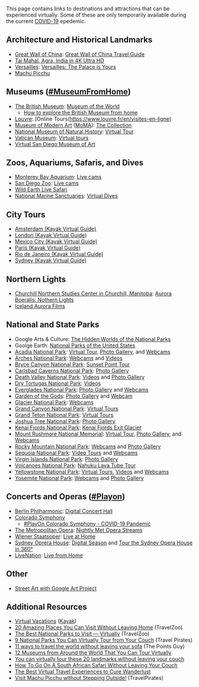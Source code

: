 This page contains links to destinations and attractions that can be experienced virtually. Some of these are only temporarily available
during the current [COVID-19](https://www.cdc.gov/coronavirus/2019-nCoV/index.html) epedemic.

## Architecture and Historical Landmarks
* [Great Wall of China](https://www.chinahighlights.com/greatwall/): [Great Wall of China Travel Guide](https://www.thechinaguide.com/destination/great-wall-of-china)
* [Taj Mahal, Agra, India in 4K Ultra HD](https://www.youtube.com/watch?v=665AHTNpf2o)
* [Versailles](http://en.chateauversailles.fr/): [Versailles: The Palace is Yours](https://artsandculture.google.com/project/versailles)
* [Machu Picchu](https://artsandculture.google.com/streetview/santuario-historico-de-machu-picchu-casa-de-los-nobles/aQFExMrHgP-cnQ) 

## Museums ([#MuseumFromHome](https://twitter.com/hashtag/museumfromhome?lang=en))
* [The British Museum](https://blog.britishmuseum.org/): [Museum of the World](https://britishmuseum.withgoogle.com/)
  * [How to explore the British Museum from home](https://blog.britishmuseum.org/how-to-explore-the-british-museum-from-home/)
* [Louvre](https://www.louvre.fr/en): [Online Tours(https://www.louvre.fr/en/visites-en-ligne)
* [Museum of Modern Art](https://www.moma.org/) ([MoMA](https://artsandculture.google.com/partner/moma-the-museum-of-modern-art)): [The Collection](https://www.moma.org/collection/)
* [National Museum of Natural History](https://naturalhistory.si.edu/): [Virtual Tour](https://naturalhistory.si.edu/visit/virtual-tour)
* [Vatican Museum](http://www.museivaticani.va/content/museivaticani/en.html): [Virtual tours](http://www.museivaticani.va/content/museivaticani/en/collezioni/musei/tour-virtuali-elenco.1.html)
* [Virtual San Diego Museum of Art](https://www.sdmart.org/virtual-sdma/)

## Zoos, Aquariums, Safaris, and Dives
* [Monterey Bay Aquarium](https://www.montereybayaquarium.org/): [Live cams](https://www.montereybayaquarium.org/animals/live-cams)
* [San Diego Zoo](https://animals.sandiegozoo.org/): [Live cams](https://animals.sandiegozoo.org/live-cams)
* [Wild Earth Live Safari](https://www.facebook.com/WildEarthLIVE/videos/904091053345547/)
* [National Marine Sanctuaries](https://sanctuaries.noaa.gov/): [Virtual Dives](https://sanctuaries.noaa.gov/vr/)

## City Tours
* [Amsterdam (Kayak Virtual Guide)](https://www.kayak.com/c/escape/virtual-guides/amsterdam/)
* [London (Kayak Virtual Guide)](https://www.kayak.com/c/escape/virtual-guides/london/)
* [Mexico City (Kayak Virtual Guide)](https://www.kayak.com/c/escape/virtual-guides/mexico-city/)
* [Paris (Kayak Virtual Guide)](https://www.kayak.com/c/escape/virtual-guides/paris/)
* [Rio de Janeiro (Kayak Virtual Guide)](https://www.kayak.com/c/escape/virtual-guides/rio-de-janeiro/)
* [Sydney (Kayak Virtual Guide)](https://www.kayak.com/c/escape/virtual-guides/sydney/)

## Northern Lights
* [Churchill Northern Studies Center in Churchill, Manitoba](https://churchillscience.ca/): [Aurora Boeralis: Nothern Lights](https://explore.org/livecams/aurora-borealis-northern-lights/northern-lights-cam)
* [Iceland Aurora Films](https://vimeo.com/icelandaurorafilms/about)

## National and State Parks
* Google Arts & Culture: [The Hidden Worlds of the National Parks](https://artsandculture.withgoogle.com/en-us/national-parks-service/)
* Goolge Earth: [National Parks of the United States](https://earth.google.com/web/data=CiQSIhIgMzVhNjc1YmQ0NjVjMTFlOTg0Yjg1NTMyNWRjMDk2MzQ)
* [Acadia National Park](https://www.nps.gov/acad/index.htm): [Virtual Tour](https://www.nps.gov/acad/learn/photosmultimedia/virtualtour.htm), [Photo Gallery](https://www.nps.gov/acad/learn/photosmultimedia/photogallery.htm), and [Webcams](https://www.nps.gov/acad/learn/photosmultimedia/webcams.htm)
* [Arches National Park](https://www.nps.gov/arch/index.htm): [Webcams](https://www.nps.gov/arch/learn/photosmultimedia/webcams.htm) and [Videos](https://www.nps.gov/arch/learn/photosmultimedia/multimedia.htm)
* [Bryce Canyon National Park](https://www.nps.gov/brca/index.htm): [Sunset Point Tour](https://artsandculture.withgoogle.com/en-us/national-parks-service/bryce-canyon/sunset-point-tour)
* [Carlsbad Caverns National Park](https://www.nps.gov/cave/index.htm): [Photo Gallery](https://www.nps.gov/cave/learn/photosmultimedia/photogallery.htm)
* [Death Valley National Park](https://www.nps.gov/deva/index.htm): [Videos](https://www.nps.gov/deva/learn/photosmultimedia/videos.htm) and [Photo Gallery](https://www.nps.gov/deva/learn/photosmultimedia/photogallery.htm)
* [Dry Tortugas National Park](https://www.nps.gov/drto/index.htm): [Videos](https://www.nps.gov/drto/learn/photosmultimedia/videos.htm)
* [Everglades National Park](https://www.nps.gov/ever/index.htm): [Photo Gallery](https://www.nps.gov/ever/learn/photosmultimedia/photogallery.htm) and [Webcams](https://www.nps.gov/ever/learn/photosmultimedia/webcams.htm)
* [Garden of the Gods](https://www.gardenofgods.com/): [Photo Gallery](https://www.gardenofgods.com/your-visit/visit1/gallery) and [Webcam](https://www.gardenofgods.com/your-visit-mobile/live-web-cam)
* [Glacier National Park](https://www.nps.gov/glac/index.htm): [Webcams](https://www.nps.gov/glac/learn/photosmultimedia/webcams.htm)
* [Grand Canyon National Park](https://www.nps.gov/grca/index.htm): [Virtual Tours](https://www.nps.gov/grca/learn/photosmultimedia/virtualtour.htm)
* [Grand Teton National Park](https://www.nps.gov/grte/index.htm): [Virtual Tours](https://www.nps.gov/grte/learn/photosmultimedia/virtualtour.htm)
* [Joshua Tree National Park](https://www.nps.gov/jotr/index.htm): [Photo Gallery](https://www.nps.gov/jotr/learn/photosmultimedia/photogallery.htm)
* [Kenai Fjords National Park](https://www.nps.gov/kefj/index.htm): [Kenai Fjords Exit Glacier](https://artsandculture.withgoogle.com/en-us/national-parks-service/kenai-fjords/exit-glacier-tour)
* [Mount Rushmore National Memorial](https://www.nps.gov/moru/index.htm): [Virtual Tour](https://www.nps.gov/moru/learn/photosmultimedia/virtual-tour.htm), [Photo Gallery](https://www.nps.gov/moru/learn/photosmultimedia/photogallery.htm), and [Webcams](https://www.nps.gov/moru/learn/photosmultimedia/webcams.htm)
* [Rocky Mountain National Park](https://www.nps.gov/romo/index.htm): [Webcams](https://www.nps.gov/romo/learn/photosmultimedia/webcams.htm) and [Photo Gallery](https://www.nps.gov/romo/learn/photosmultimedia/photogallery.htm)
* [Sequoia National Park](https://www.nps.gov/seki/index.htm): [Video Tours](https://www.nps.gov/seki/learn/photosmultimedia/ehike.htm) and [Webcams](https://www.nps.gov/seki/learn/photosmultimedia/webcams.htm)
* [Virgin Islands National Park](https://www.nps.gov/viis/index.htm): [Photo Gallery](https://www.nps.gov/viis/learn/photosmultimedia/photo-gallery.htm) 
* [Volcanoes National Park](https://www.nps.gov/havo/index.htm): [Nahuku Lava Tube Tour](https://artsandculture.withgoogle.com/en-us/national-parks-service/hawaii-volcanoes/nahuku-lava-tube-tour)
* [Yellowstone National Park](https://www.nps.gov/yell/index.htm): [Virtual Tours](https://www.nps.gov/yell/learn/photosmultimedia/virtualtours.htm), [Videos](https://www.nps.gov/yell/learn/photosmultimedia/videos.htm) and [Webcams](https://www.nps.gov/yell/learn/photosmultimedia/webcams.htm)
* [Yosemite National Park](https://www.nps.gov/yose/index.htm): [Webcams](https://www.nps.gov/yose/learn/photosmultimedia/webcams.htm) and [Photo Gallery](https://www.nps.gov/yose/learn/photosmultimedia/photogallery.htm)

## Concerts and Operas ([#Playon](https://twitter.com/hashtag/playon))
* [Berlin Philharmonic](https://www.digitalconcerthall.com/en/home): [Digital Concert Hall](https://www.digitalconcerthall.com/en/live)
* [Colorado Symphony](https://coloradosymphony.org/)
  * [#PlayOn Colorado Symphony - COVID-19 Pandemic](https://www.youtube.com/watch?v=p09hpKAv9Jc)
* [The Metropolitan Opera](https://www.metopera.org/): [Nightly Met Opera Streams](https://www.metopera.org/user-information/nightly-met-opera-streams/)
* [Wiener Staatsoper](https://www.wiener-staatsoper.at/en/): [Live at Home](https://www.staatsoperlive.com/)
* [Sydney Oprera House](https://www.sydneyoperahouse.com/): [Digital Season](https://www.sydneyoperahouse.com/digital.html) and [Tour the Sydney Opera House in 360°](https://www.youtube.com/watch?v=_hunddVoMjo)
* [LiveNation](https://www.livenation.com/): [Live from Home](https://www.livenation.com/livefromhome)

## Other
* [Street Art with Google Art Project](https://streetart.withgoogle.com/en/)


## Additional Resources
* [Virtual Vacations](https://www.kayak.com/c/escape/virtual-guides/) ([Kayak](https://www.kayak.com/))
* [20 Amazing Places You Can Visit Without Leaving Home](https://www.travelzoo.com/blog/20-amazing-places-you-can-visit-without-leaving-home/) (TravelZoo)
* [The Best National Parks to Visit — Virtually](https://www.travelzoo.com/blog/the-best-national-parks-to-visit-virtually/) (TravelZoo)
* [9 National Parks You Can Virtually Tour from Your Couch](https://www.travelpirates.com/captains-log/9-national-parks-you-can-virtually-tour_12974) (Travel Pirates)
* [11 ways to travel the world without leaving your sofa](https://thepointsguy.com/guide/travel-from-home-virtual-experiences/) (The Points Guy)
* [12 Museums from Around the World That You Can Tour Virtually](https://www.travelandleisure.com/attractions/museums-galleries/museums-with-virtual-tours)
* [You can virtually tour these 20 landmarks without leaving your couch](https://www.msn.com/en-in/lifestyle/travel/you-can-virtually-tour-these-20-landmarks-without-leaving-your-couch)
* [How To Go On A South African Safari Without Leaving Your Couch](https://www.forbes.com/sites/katherineparkermagyar/2020/03/30/how-to-go-on-a-south-african-safari-without-leaving-your-couch/#7120555f777a)
* [The Best Virtual Travel Experiences to Cure Wanderlust](https://www.buzzfeed.com/annahaines/virtual-travel-experiences)
* [Visit Machu Picchu without Stepping Outside!](https://www.travelpirates.com/captains-log/peru-machu-picchu-visit-from-the-sofa_13011) (TravelPirates)
